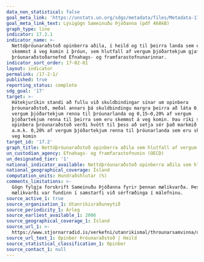 ```yaml
---
data_non_statistical: false
goal_meta_link: 'https://unstats.un.org/sdgs/metadata/files/Metadata-17-02-01.pdf'
goal_meta_link_text: Lýsigögn Sameinuðu Þjóðanna (pdf 468kB)
graph_type: line
indicator: 17.2.1
indicator_name: >-
  Nettóþróunaraðstoð opinberra aðila, í heild og til þeirra landa sem eru
  skemmst á veg komin í þróun, sem hlutfall af vergum þjóðartekjum gjafaríkja í
  þróunaraðstoðarnefnd Efnahags- og framfarastofnunarinnar.
indicator_sort_order: 17-02-01
layout: indicator
permalink: /17-2-1/
published: true
reporting_status: complete
sdg_goal: '17'
target: >-
  Hátekjuríkin standi að fullu við skuldbindingar sínar um opinbera
  þróunaraðstoð, meðal annars þá skuldbindingu margra þeirra að láta 0,7% af
  vergum þjóðartekjum renna til þróunarlanda og 0,15–0,20% af vergum
  þjóðartekjum renna til þeirra sem eru skemmst á veg komin. Þau ríki sem veita
  opinbera þróunaraðstoð verði hvött til þess að setja sér það markmið að láta
  a.m.k. 0,20% af vergum þjóðartekjum renna til þróunarlanda sem eru skemmst á
  veg komin
target_id: '17.2'
graph_title: Nettóþróunaraðstoð opinberra aðila sem hlutfall af vergum þjóðartekjum.
un_custodian_agency: Efnahags- og framfarastofnunin (OECD)
un_designated_tier: '1'
national_indicator_available: Nettóþróunaraðstoð opinberra aðila sem hlutfall af vergum þjóðartekjum.
national_geographical_coverage: Ísland
computation_units: Hundraðshlutar (%)
comments_limitations: >-
  Gögn fylgja forskrift Sameinuðu Þjóðanna fyrir þennan mælikvarða. Þessi
  mælikvarði var fundinn í samstarfi við sérfræðinga í málefninu.
source_active_1: true
source_organisation_1: Utanríkisráðuneytið
source_periodicity_1: Árleg
source_earliest_available_1: 2006
source_geographical_coverage_1: Ísland
source_url_1: >-
  https://www.stjornarradid.is/verkefni/utanrikismal/throunarsamvinna/openaid.is/
source_url_text_1: Opinber Þróunaraðstoð | Heild
source_statistical_classification_1: Opinber
source_contact_1: null
---
```

